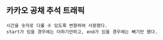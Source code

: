 ## 카카오 공채 추석 트래픽

    시간을 숫자로 다룰 수 있도록 변환하여 사용했다.
    start가 있을 경우에는 더하기만하고, end가 있을 경우에는 빼기만 했다.
    